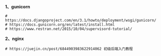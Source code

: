 **1、gunicorn**

```
# https://docs.djangoproject.com/en/3.1/howto/deployment/wsgi/gunicorn/
# https://docs.gunicorn.org/en/latest/install.html
# https://www.restran.net/2015/10/04/supervisord-tutorial/
```

**2、nginx**

```
# https://juejin.cn/post/6844903983622914062 初级后端入门教程
```

